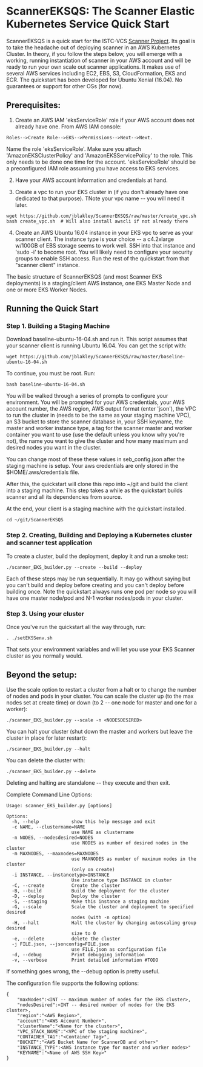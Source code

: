 # ScannerEKSQS: The Scanner Elastic Kubernetes Service Quick Start
ScannerEKSQS is a quick start for the ISTC-VCS [Scanner Project](https://github.com/scanner-research/scanner). Its goal is to take  the headache out of deploying scanner in an AWS Kubernetes Cluster. In theory, if you follow the steps below, you will emerge with a working, running instantiation of scanner in your AWS account and will be ready to run your own scale out scanner applications. It makes use of several AWS services including EC2, EBS, S3, CloudFormation, EKS and ECR. The quickstart has been developed for Ubuntu Xenial (16.04). No guarantees or support for other OSs (for now).

## Prerequisites: 

 1. Create an AWS IAM 'eksServiceRole' role if your AWS account does not already have one. From AWS IAM console:

```
Roles-->Create Role-->EKS-->Permissions-->Next-->Next. 
```

Name the role 'eksServiceRole'. Make sure you attach 'AmazonEKSClusterPolicy' and 'AmazonEKSServicePolicy' to the role. This only needs to be done one time for the account. 'eksServiceRole' should be a preconfigured IAM role assuming you have access to EKS services.

 2. Have your AWS account information and credentials at hand.
 
 3. Create a vpc to run your EKS cluster in (if you don't already have one dedicated to that purpose). TNote your vpc name -- you will need it later.
 
```
wget https://github.com/jblakley/ScannerEKSQS/raw/master/create_vpc.sh
bash create_vpc.sh  # Will also install awscli if not already there
```

 4. Create an AWS Ubuntu 16.04 instance in your EKS vpc to serve as your scanner client. The instance type is your choice -- a c4.2xlarge w/100GB of EBS storage seems to work well. SSH into that instance and 'sudo -i' to become root. You will likely need to configure your security groups to enable SSH access. Run the rest of the quickstart from that "scanner client" instance.

The basic structure of ScannerEKSQS (and most Scanner EKS deployments) is a staging/client AWS instance, one EKS Master Node and one or more EKS Worker Nodes.

## Running the Quick Start

### Step 1. Building a Staging Machine
Download baseline-ubuntu-16-04.sh and run it. This script assumes that your scanner client is running Ubuntu 16.04. You can get the script with:

```
wget https://github.com/jblakley/ScannerEKSQS/raw/master/baseline-ubuntu-16-04.sh
```

To continue, you must be root. Run:

```
bash baseline-ubuntu-16-04.sh 
```
You will be walked through a series of prompts to configure your environment. You will be prompted for your AWS credentials, your AWS account number, the AWS region, AWS output format (enter 'json'), the VPC to run the cluster in (needs to be the same as your staging machine VPC), an S3 bucket to store the scanner database in, your SSH keyname, the master and worker instance type, a tag for the scanner master and worker container you want to use (use the default unless you know why you're not), the name you want to give the cluster and how many maximum and desired nodes you want in the cluster. 

You can change most of these these values in seb_config.json after the staging machine is setup. Your aws credentials are only stored in the $HOME/.aws/credentials file.

After this, the quickstart will clone this repo into ~/git and build the client into a staging machine. This step takes a while as the quickstart builds scanner and all its dependencies from source.

At the end, your client is a staging machine with the quickstart installed.

```
cd ~/git/ScannerEKSQS
```

### Step 2. Creating, Building and Deploying a Kubernetes cluster and scanner test application
To create a cluster, build the deployment, deploy it and run a smoke test:

```
./scanner_EKS_builder.py --create --build --deploy
```

Each of these steps may be run sequentially. It may go without saying but you can't build and deploy before creating and you can't deploy before building once. Note the quickstart always runs one pod per node so you will have one master node/pod and N-1 worker nodes/pods in your cluster.

### Step 3. Using your cluster
Once you've run the quickstart all the way through, run:

```
. ./setEKSSenv.sh
```

That sets your environment variables and will let you use your EKS Scanner cluster as you normally would.

## Beyond the setup:
Use the scale option to restart a cluster from a halt or to change the number of nodes and pods in your cluster. You can scale the cluster up (to the max nodes set at create time) or down (to 2 -- one node for master and one for a worker):

```
./scanner_EKS_builder.py --scale -n <NODESDESIRED>
```

You can halt your cluster (shut down the master and workers but leave the cluster in place for later restart):

```
./scanner_EKS_builder.py --halt
```

You can delete the cluster with:

```
./scanner_EKS_builder.py --delete
```
Deleting and halting are standalone -- they execute and then exit. 

Complete Command Line Options:

```
Usage: scanner_EKS_builder.py [options]

Options:
  -h, --help            show this help message and exit
  -c NAME, --clustername=NAME
                        use NAME as clustername
  -n NODES, --nodesdesired=NODES
                        use NODES as number of desired nodes in the cluster
  -m MAXNODES, --maxnodes=MAXNODES
                        use MAXNODES as number of maximum nodes in the cluster
                        (only on create)
  -i INSTANCE, --instancetype=INSTANCE
                        Use instance type INSTANCE in cluster
  -C, --create          Create the cluster
  -B, --build           Build the deployment for the cluster
  -D, --deploy          Deploy the cluster
  -S, --staging         Make this instance a staging machine
  -G, --scale           Scale the cluster and deployment to specified desired
                        nodes (with -n option)
  -H, --halt            Halt the cluster by changing autoscaling group desired
                        size to 0
  -e, --delete          delete the cluster
  -j FILE.json, --jsonconfig=FILE.json
                        use FILE.json as configuration file
  -d, --debug           Print debugging information
  -v, --verbose         Print detailed information #TODO
```

If something goes wrong, the --debug option is pretty useful.

The configuration file supports the following options:

```
{
	"maxNodes":<INT -- maximum number of nodes for the EKS cluster>,
	"nodesDesired":<INT -- desired number of nodes for the EKS cluster>,
	"region":"<AWS Region>",
	"account":"<AWS Account Number>",
	"clusterName":"<Name for the cluster>",
	"VPC_STACK_NAME":"<VPC of the staging machine>",
	"CONTAINER_TAG":"<Container Tag>",
	"BUCKET":"<AWS Bucket Name for ScannerDB and other>"
	"INSTANCE_TYPE":<AWS instance type for master and worker nodes>"
	"KEYNAME":"<Name of AWS SSH Key>"
}
```
